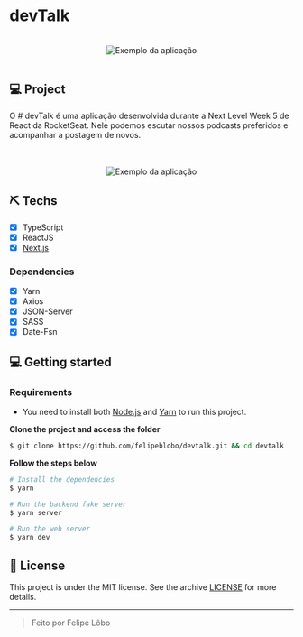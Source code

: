 # devTalk

<br>

<div align="center" margin-top="60px" >
<img src="https://i.imgur.com/fVcZt11.png" alt="Exemplo da aplicação" >
</div>

<br>

## 💻 Project
O # devTalk é uma aplicação desenvolvida durante a Next Level Week 5 de React da RocketSeat. Nele podemos escutar nossos podcasts preferidos e acompanhar a postagem de novos. 

<br>
<br>
<div align="center" margin-top="60px" >
<img src="https://i.imgur.com/oIdl09k.png" alt="Exemplo da aplicação" >
</div>

 
## ⛏ Techs
- [X] TypeScript
- [X] ReactJS
- [X] [Next.js](https://nextjs.org/docs)

### Dependencies
- [X] Yarn
- [X] Axios
- [X] JSON-Server
- [X] SASS
- [X] Date-Fsn

## 💻 Getting started

### Requirements

- You need to install both [Node.js](https://nodejs.org/en/download/) and [Yarn](https://yarnpkg.com/) to run this project.

**Clone the project and access the folder**

```bash
$ git clone https://github.com/felipeblobo/devtalk.git && cd devtalk
```

**Follow the steps below**

```bash
# Install the dependencies
$ yarn

# Run the backend fake server
$ yarn server

# Run the web server
$ yarn dev
```

## 📝 License

This project is under the MIT license. See the archive [LICENSE](LICENSE.md) for more details.

---
<blockquote>
    Feito por Felipe Lôbo
</blockquote>
